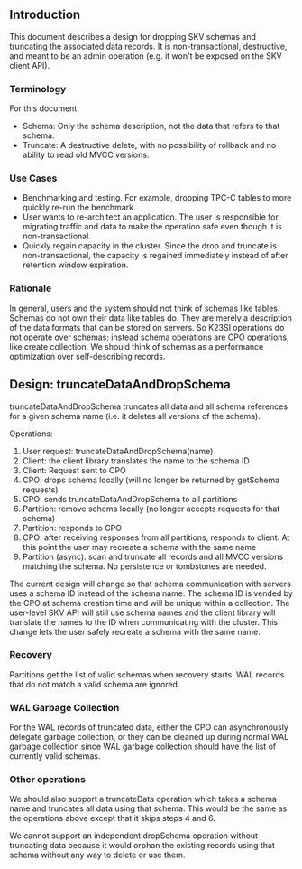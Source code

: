 ## Introduction

This document describes a design for dropping SKV schemas and truncating the associated data records. 
It is non-transactional, destructive, and meant to be an admin operation (e.g. it won't be exposed on the 
SKV client API).

### Terminology

For this document:
- Schema: Only the schema description, not the data that refers to that schema.
- Truncate: A destructive delete, with no possibility of rollback and no ability to read old MVCC versions.

### Use Cases

- Benchmarking and testing. For example, dropping TPC-C tables to more quickly re-run the benchmark.
- User wants to re-architect an application. The user is responsible for migrating traffic and data to make the operation safe even though it is non-transactional.
- Quickly regain capacity in the cluster. Since the drop and truncate is non-transactional, the capacity is regained immediately instead of after retention window expiration.

### Rationale

In general, users and the system should not think of schemas like tables. Schemas do not own their data like 
tables do. They are merely a description of the data formats that can be stored on servers. So K23SI 
operations do not operate over schemas; instead schema operations are CPO operations, like create collection. 
We should think of schemas as a performance optimization over self-describing records.

## Design: truncateDataAndDropSchema

truncateDataAndDropSchema truncates all data and all schema references for a given schema name (i.e. 
it deletes all versions of the schema).

Operations:
1. User request: truncateDataAndDropSchema(name)
2. Client: the client library translates the name to the schema ID
3. Client: Request sent to CPO
4. CPO: drops schema locally (will no longer be returned by getSchema requests)
5. CPO: sends truncateDataAndDropSchema to all partitions
6. Partition: remove schema locally (no longer accepts requests for that schema)
7. Partition: responds to CPO
8. CPO: after receiving responses from all partitions, responds to client. At this point the user may recreate a schema with the same name
9. Partition (async): scan and truncate all records and all MVCC versions matching the schema. No persistence or tombstones are needed.

The current design will change so that schema communication with servers uses a schema ID instead of the 
schema name. The schema ID is vended by the CPO at schema creation time and will be unique within a 
collection. The user-level SKV API will still use schema names and the client library will translate the 
names to the ID when communicating with the cluster. This change lets the user safely recreate a schema 
with the same name.

### Recovery

Partitions get the list of valid schemas when recovery starts. WAL records that do not match a valid schema 
are ignored.

### WAL Garbage Collection

For the WAL records of truncated data, either the CPO can asynchronously delegate garbage collection, or 
they can be cleaned up during normal WAL garbage collection since WAL garbage collection should have the list 
of currently valid schemas.

### Other operations

We should also support a truncateData operation which takes a schema name and truncates all data using that 
schema. This would be the same as the operations above except that it skips steps 4 and 6.

We cannot support an independent dropSchema operation without truncating data because it would orphan the 
existing records using that schema without any way to delete or use them.
